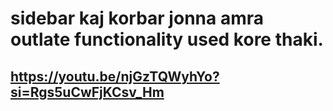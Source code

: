  # sidebar kaj korbar jonna amra outlate functionality used kore thaki.
 ## https://youtu.be/njGzTQWyhYo?si=Rgs5uCwFjKCsv_Hm